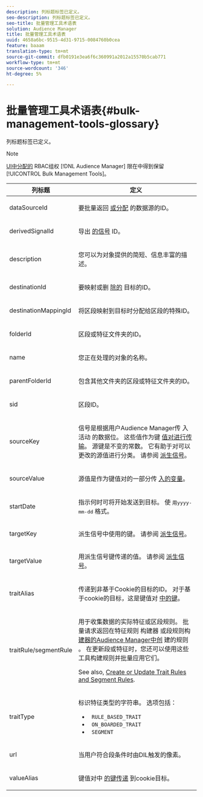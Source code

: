 ```yaml
---
description: 列标题标签已定义。
seo-description: 列标题标签已定义。
seo-title: 批量管理工具术语表
solution: Audience Manager
title: 批量管理工具术语表
uuid: 4658a6bc-9515-4d31-9715-0084760b0cea
feature: baaam
translation-type: tm+mt
source-git-commit: dfb0191e3ea6f6c360991a2012a15570b5cab771
workflow-type: tm+mt
source-wordcount: '346'
ht-degree: 5%

---
```



# 批量管理工具术语表{#bulk-management-tools-glossary}

列标题标签已定义。

<!-- 

<p>r_bulk_glossary.xml </p>

 -->

>[!NOTE]
>
>[UI中分配的](../../features/administration/administration-overview.md) RBAC组权 [!DNL Audience Manager] 限在中得到保留 [!UICONTROL Bulk Management Tools]。

<table id="table_2C2BC2FB3EFC443C9A5AE18EFC6FABFD"> 
 <thead> 
  <tr> 
   <th colname="col1" class="entry"> 列标题 </th> 
   <th colname="col2" class="entry"> 定义 </th> 
  </tr> 
 </thead>
 <tbody> 
  <tr> 
   <td colname="col1"> <p> <span class="term"> dataSourceId</span> </p> </td> 
   <td colname="col2"> <p>要批量返回 <a href="../../features/datasources-list-and-settings.md#data-sources-list-and-settings"> 或分配</a> 的数据源的ID。 </p> </td> 
  </tr> 
  <tr> 
   <td colname="col1"> <p> <span class="term"> derivedSignalId</span> </p> </td> 
   <td colname="col2"> <p>导出 <a href="../../features/derived-signals.md"> 的信号</a> ID。 </p> </td> 
  </tr> 
  <tr> 
   <td colname="col1"> <p> <span class="term"> description</span> </p> </td> 
   <td colname="col2"> <p>您可以为对象提供的简短、信息丰富的描述。 </p> </td> 
  </tr> 
  <tr> 
   <td colname="col1"> <p> <span class="term"> destinationId</span> </p> </td> 
   <td colname="col2"> <p>要映射或删 <a href="../../features/destinations/destinations.md"> 除的</a> 目标的ID。 </p> </td> 
  </tr> 
  <tr> 
   <td colname="col1"> <p> <span class="term"> destinationMappingId</span> </p> </td> 
   <td colname="col2"> <p>将区段映射到目标时分配给区段的特殊ID。 </p> </td> 
  </tr> 
  <tr> 
   <td colname="col1"> <p> <span class="term"> folderId</span> </p> </td> 
   <td colname="col2"> <p>区段或特征文件夹的ID。 </p> </td> 
  </tr> 
  <tr> 
   <td colname="col1"> <p> <span class="term"> name</span> </p> </td> 
   <td colname="col2"> <p>您正在处理的对象的名称。 </p> </td> 
  </tr> 
  <tr> 
   <td colname="col1"> <p> <span class="term"> parentFolderId</span> </p> </td> 
   <td colname="col2"> <p>包含其他文件夹的区段或特征文件夹的ID。 </p> </td> 
  </tr> 
  <tr> 
   <td colname="col1"> <p> <span class="term"> sid</span> </p> </td> 
   <td colname="col2"> <p>区段ID。 </p> </td> 
  </tr> 
  <tr> 
   <td colname="col1"> <p> <span class="term"> sourceKey</span> </p> </td> 
   <td colname="col2"> <p>信号是根据用户Audience Manager传 <span class="keyword"> 入活动</span> 的数据位。 这些值作为键 <a href="../../reference/key-value-pairs-explained.md"> 值对进行传输</a>。 源键是不变的常数。 它有助于对可以更改的源值进行分类。 请参阅 <a href="../../features/derived-signals.md"> 派生信号</a>。 </p> </td> 
  </tr> 
  <tr> 
   <td colname="col1"> <p> <span class="term"> sourceValue</span> </p> </td> 
   <td colname="col2"> <p>源值是作为键值对的一部分传 <a href="../../reference/key-value-pairs-explained.md"> 入的变量</a>。 </p> </td> 
  </tr> 
  <tr> 
   <td colname="col1"> <p> <span class="term"> startDate</span> </p> </td> 
   <td colname="col2"> <p>指示何时可将开始发送到目标。 使 <tt>用yyyy-mm-dd</tt> 格式。 </p> </td> 
  </tr> 
  <tr> 
   <td colname="col1"> <p> <span class="term"> targetKey</span> </p> </td> 
   <td colname="col2">派生信号中使用的键。 请参阅 <a href="../../features/derived-signals.md"> 派生信号</a>。 </td> 
  </tr> 
  <tr> 
   <td colname="col1"> <p> <span class="term"> targetValue</span> </p> </td> 
   <td colname="col2"> <p>用派生信号键传递的值。 请参阅 <a href="../../features/derived-signals.md"> 派生信号</a>。 </p> </td> 
  </tr> 
  <tr> 
   <td colname="col1"> <p> <span class="term"> traitAlias</span> </p> </td> 
   <td colname="col2"> <p>传递到非基于Cookie的目标的ID。 对于基于cookie的目标，这是键值对 <a href="../../reference/key-value-pairs-explained.md"> 中的键</a>。 </p> </td> 
  </tr> 
  <tr> 
   <td colname="col1"> <p> <span class="term"> traitRule/segmentRule</span> </p> </td> 
   <td colname="col2"> <p>用于收集数据的实际特征或区段规则。 批量请求返回在特征规则 <span class="keyword"> 构建器</span> 或段规则构 <a href="../../features/traits/about-trait-builder.md"> 建器的Audience Manager中创</a> 建的规则 <a href="../../features/segments/segment-builder.md"></a>。 在更新段或特征时，您还可以使用这些工具构建规则并批量应用它们。 </p> <p>See also, <a href="../../reference/bulk-management-tools/bulk-rules.md"> Create or Update Trait Rules and Segment Rules</a>. </p> </td> 
  </tr> 
  <tr> 
   <td colname="col1"> <p> <span class="term"> traitType</span> </p> </td> 
   <td colname="col2"> <p>标识特征类型的字符串。 选项包括： </p> 
    <ul id="ul_AB5B4F87B14241DCBBE44B0B7BD4EF72"> 
     <li id="li_21F9412CDDC64FAA888C6542E284C436"> <code> RULE_BASED_TRAIT</code> </li> 
     <li id="li_5A5EA9A1EC5C45C991875EBBE7979A5A"> <code> ON_BOARDED_TRAIT </code> </li> 
     <li id="li_F38B58ADE3324E97A71E3F94F11945BE"> <code> SEGMENT</code> </li> 
    </ul> </td> 
  </tr> 
  <tr> 
   <td colname="col1"> <p> <span class="term"> url</span> </p> </td> 
   <td colname="col2"> <p>当用户符合段条件时由DIL触发的像素。 </p> </td> 
  </tr> 
  <tr> 
   <td colname="col1"> <p> <span class="term"> valueAlias</span> </p> </td> 
   <td colname="col2"> <p>键值对中 <a href="../../reference/key-value-pairs-explained.md"> 的键传递</a> 到cookie目标。 </p> </td> 
  </tr> 
 </tbody> 
</table>

